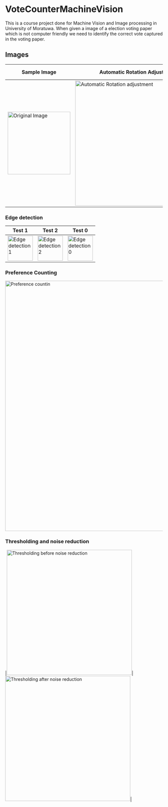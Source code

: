 # VoteCounterMachineVision
This is a course project done for Machine Vision and Image processing in University of Moratuwa. When given a image of a election voting paper which is not computer friendly we need to identify the correct vote captured in the voting paper.


## Images
| Sample Image | Automatic Rotation Adjustment | Political Parties |
|----------------|---|---|
|<img src="https://scontent.fcmb4-1.fna.fbcdn.net/v/t31.0-8/14682139_1295464003826779_7217679250165306580_o.jpg?_nc_cat=104&_nc_ht=scontent.fcmb4-1.fna&oh=5deb19f71f7c7b083d43eeb7d6b64361&oe=5D32C200" alt="Original Image" width="200"/>|<img src="https://scontent.fcmb4-1.fna.fbcdn.net/v/t1.0-9/14650705_1295634657143047_1955302781375307906_n.jpg?_nc_cat=111&_nc_ht=scontent.fcmb4-1.fna&oh=3944ce5a4917e88a6d3ed1734d3526e4&oe=5D3BACE9" alt="Automatic Rotation adjustment" width="400"/>| <img src="https://scontent.fcmb4-1.fna.fbcdn.net/v/t31.0-8/14715614_1296751053698074_1861062890502683039_o.jpg?_nc_cat=106&_nc_ht=scontent.fcmb4-1.fna&oh=bbb818087b51f179724cd7e6edeede09&oe=5D2E7951" alt="Political Parties" width="80"/>|

### Edge detection
| Test 1 | Test 2 | Test 0 |
|----------------|---|---|
|<img src="https://scontent.fcmb4-1.fna.fbcdn.net/v/t31.0-8/14708086_1296832017023311_5142114860461086631_o.jpg?_nc_cat=103&_nc_ht=scontent.fcmb4-1.fna&oh=16a8739243ba0d452ad8c27a7c9ae66e&oe=5D2B4921" alt="Edge detection 1" width="80"/>|<img src="https://scontent.fcmb4-1.fna.fbcdn.net/v/t31.0-8/14712782_1296832040356642_246372547056777170_o.jpg?_nc_cat=103&_nc_ht=scontent.fcmb4-1.fna&oh=b5d9b3e8f7689f835e01240ea50f9863&oe=5D3DE0F8" alt="Edge detection 2" width="80"/>| <img src="https://scontent.fcmb4-1.fna.fbcdn.net/v/t31.0-8/14681025_1296834380356408_3519013318250367687_o.jpg?_nc_cat=108&_nc_ht=scontent.fcmb4-1.fna&oh=52ec54b7079519ac541def301af2a985&oe=5D373AFD" alt="Edge detection 0" width="80"/>|

### Preference Counting
<img src="https://scontent.fcmb4-1.fna.fbcdn.net/v/t1.0-9/15027737_1325803000792879_3829724647841233467_n.jpg?_nc_cat=102&_nc_ht=scontent.fcmb4-1.fna&oh=823386eefaa85cb67181ed083a3da112&oe=5D46F689" alt="Preference countin" width="800"/>

### Thresholding and noise reduction
|<img src="https://scontent.fcmb4-1.fna.fbcdn.net/v/t31.0-8/14701003_1295457363827443_4775854876882324237_o.jpg?_nc_cat=100&_nc_ht=scontent.fcmb4-1.fna&oh=50dfdbddda1fa259d0373096db962a3c&oe=5D38EDD2" alt="Thresholding before noise reduction" width="400"/>|<img src="https://scontent.fcmb4-1.fna.fbcdn.net/v/t31.0-8/14691949_1295457160494130_1801859349956549556_o.jpg?_nc_cat=110&_nc_ht=scontent.fcmb4-1.fna&oh=2b45a36a6a3ec2d9353c84ab1b06db1d&oe=5D4A78DE" alt="Thresholding after noise reduction" width="400"/>|
